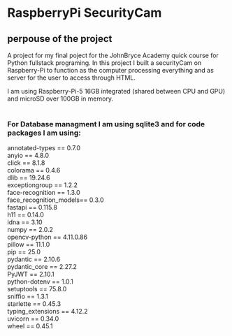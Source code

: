 # RaspberryPi SecurityCam

## perpouse of the project
 A project for my final poject for the JohnBryce Academy quick course for Python fullstack programing.
 In this project I built a securityCam on Raspberry-Pi to function as the computer processing everything and as server for the user to access through HTML. 

 I am using Raspberry-Pi-5 16GB integrated (shared between CPU and GPU) and microSD over 100GB in memory.
<br><br>

 ### For Database managment I am using sqlite3 and for code packages I am using: 

annotated-types == 0.7.0 <br>
anyio == 4.8.0<br>
click == 8.1.8<br>
colorama == 0.4.6<br>
dlib == 19.24.6<br>
exceptiongroup == 1.2.2<br>
face-recognition == 1.3.0<br>
face_recognition_models== 0.3.0<br>
fastapi == 0.115.8<br>
h11 == 0.14.0<br>
idna == 3.10<br>
numpy == 2.0.2<br>
opencv-python == 4.11.0.86<br>
pillow == 11.1.0<br>
pip == 25.0<br>
pydantic == 2.10.6<br>
pydantic_core == 2.27.2<br>
PyJWT == 2.10.1<br>
python-dotenv == 1.0.1<br>
setuptools == 75.8.0<br>
sniffio == 1.3.1<br>
starlette == 0.45.3<br>
typing_extensions == 4.12.2<br>
uvicorn == 0.34.0<br>
wheel ==  0.45.1 